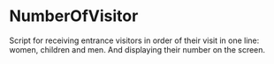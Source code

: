 # NumberOfVisitor
Script for receiving entrance visitors in order of their visit in one line: women, children and men. And displaying their number on the screen.
